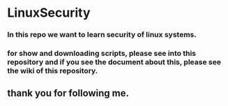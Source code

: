 # LinuxSecurity
### In this repo we want to learn security of linux systems.

### for show and downloading scripts, please see into this repository and if you see the document about this, please see the wiki of this repository.

## thank you for following me.
